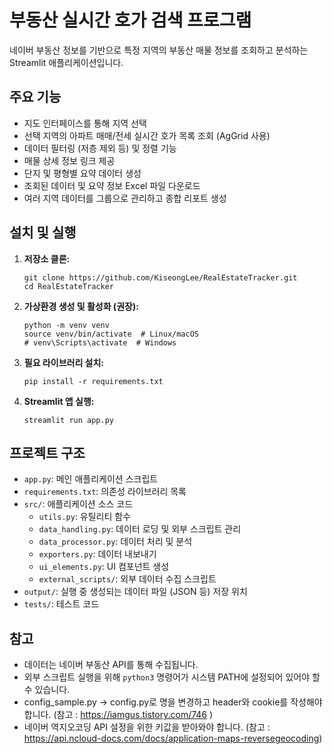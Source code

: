 # 부동산 실시간 호가 검색 프로그램

네이버 부동산 정보를 기반으로 특정 지역의 부동산 매물 정보를 조회하고 분석하는 Streamlit 애플리케이션입니다.

## 주요 기능

- 지도 인터페이스를 통해 지역 선택
- 선택 지역의 아파트 매매/전세 실시간 호가 목록 조회 (AgGrid 사용)
- 데이터 필터링 (저층 제외 등) 및 정렬 기능
- 매물 상세 정보 링크 제공
- 단지 및 평형별 요약 데이터 생성
- 조회된 데이터 및 요약 정보 Excel 파일 다운로드
- 여러 지역 데이터를 그룹으로 관리하고 종합 리포트 생성

## 설치 및 실행

1.  **저장소 클론:**
    ```
    git clone https://github.com/KiseongLee/RealEstateTracker.git
    cd RealEstateTracker
    ```

2.  **가상환경 생성 및 활성화 (권장):**
    ```
    python -m venv venv
    source venv/bin/activate  # Linux/macOS
    # venv\Scripts\activate  # Windows
    ```

3.  **필요 라이브러리 설치:**
    ```
    pip install -r requirements.txt
    ```

4.  **Streamlit 앱 실행:**
    ```
    streamlit run app.py
    ```

## 프로젝트 구조

-   `app.py`: 메인 애플리케이션 스크립트
-   `requirements.txt`: 의존성 라이브러리 목록
-   `src/`: 애플리케이션 소스 코드
    -   `utils.py`: 유틸리티 함수
    -   `data_handling.py`: 데이터 로딩 및 외부 스크립트 관리
    -   `data_processor.py`: 데이터 처리 및 분석
    -   `exporters.py`: 데이터 내보내기
    -   `ui_elements.py`: UI 컴포넌트 생성
    -   `external_scripts/`: 외부 데이터 수집 스크립트
-   `output/`: 실행 중 생성되는 데이터 파일 (JSON 등) 저장 위치
-   `tests/`: 테스트 코드

## 참고

-   데이터는 네이버 부동산 API를 통해 수집됩니다.
-   외부 스크립트 실행을 위해 `python3` 명령어가 시스템 PATH에 설정되어 있어야 할 수 있습니다.
-   config_sample.py -> config.py로 명을 변경하고 header와 cookie를 작성해야합니다. (참고 : https://iamgus.tistory.com/746 )
-   네이버 역지오코딩 API 설정을 위한 키값을 받아와야 합니다. (참고 : https://api.ncloud-docs.com/docs/application-maps-reversegeocoding)
